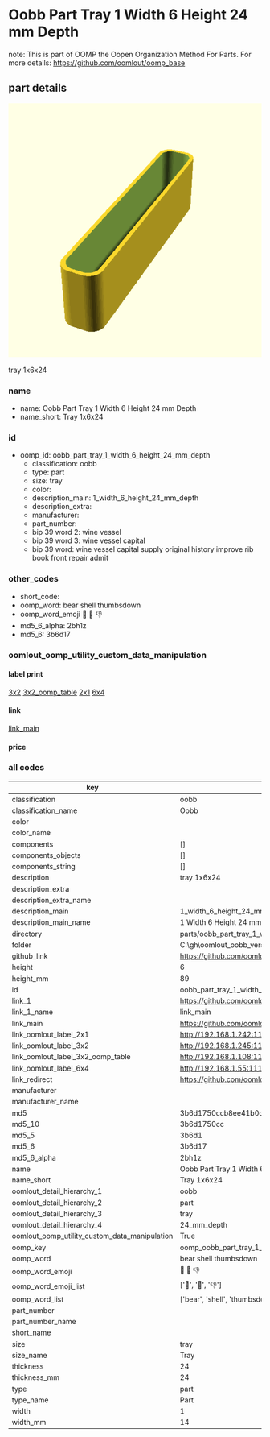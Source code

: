 # Oobb Part Tray 1 Width 6 Height 24 mm Depth  

note: This is part of OOMP the Oopen Organization Method For Parts. For more details: https://github.com/oomlout/oomp_base

##  part details
  

[![](3dpr.png)](3dpr.png)

tray 1x6x24



### name
* name: Oobb Part Tray 1 Width 6 Height 24 mm Depth
* name_short: Tray 1x6x24 
### id
* oomp_id: oobb_part_tray_1_width_6_height_24_mm_depth
  * classification: oobb
  * type: part
  * size: tray
  * color: 
  * description_main: 1_width_6_height_24_mm_depth
  * description_extra: 
  * manufacturer: 
  * part_number: 
  * bip 39 word 2: wine vessel
  * bip 39 word 3: wine vessel capital
  * bip 39 word: wine vessel capital supply original history improve rib book front repair admit

### other_codes
* short_code: 
* oomp_word: bear shell thumbsdown
* oomp_word_emoji :bear: :shell: :thumbsdown:
* md5_6_alpha: 2bh1z
* md5_6: 3b6d17






### oomlout_oomp_utility_custom_data_manipulation
#### label print
[3x2](http://192.168.1.245:1112/?label=oomp%202bh1z)
[3x2_oomp_table](http://192.168.1.108:1112/?label=oomp%202bh1z)
[2x1](http://192.168.1.242:1112/?label=oomp%202bh1z)
[6x4](http://192.168.1.55:1112/?label=oomp%202bh1z)    

#### link

[link_main](https://github.com/oomlout/oomlout_oobb_version_4_generated_parts/tree/main/navigation_oomp/oobb/part/tray/1_width_6_height_24_mm_depth/part)                              

#### price







### all codes 
| key | value |  
| --- | --- |  
| classification | oobb |  
| classification_name | Oobb |  
| color |  |  
| color_name |  |  
| components | [] |  
| components_objects | [] |  
| components_string | [] |  
| description | tray 1x6x24 |  
| description_extra |  |  
| description_extra_name |  |  
| description_main | 1_width_6_height_24_mm_depth |  
| description_main_name | 1 Width 6 Height 24 mm Depth |  
| directory | parts/oobb_part_tray_1_width_6_height_24_mm_depth |  
| folder | C:\gh\oomlout_oobb_version_4_generated_parts\parts\oobb_part_tray_1_width_6_height_24_mm_depth |  
| github_link | https://github.com/oomlout/oomlout_oomp_part_src/tree/main/parts/oobb_part_tray_1_width_6_height_24_mm_depth |  
| height | 6 |  
| height_mm | 89 |  
| id | oobb_part_tray_1_width_6_height_24_mm_depth |  
| link_1 | https://github.com/oomlout/oomlout_oobb_version_4_generated_parts/tree/main/navigation_oomp/oobb/part/tray/1_width_6_height_24_mm_depth/part |  
| link_1_name | link_main |  
| link_main | https://github.com/oomlout/oomlout_oobb_version_4_generated_parts/tree/main/navigation_oomp/oobb/part/tray/1_width_6_height_24_mm_depth/part |  
| link_oomlout_label_2x1 | http://192.168.1.242:1112/?label=oomp%202bh1z |  
| link_oomlout_label_3x2 | http://192.168.1.245:1112/?label=oomp%202bh1z |  
| link_oomlout_label_3x2_oomp_table | http://192.168.1.108:1112/?label=oomp%202bh1z |  
| link_oomlout_label_6x4 | http://192.168.1.55:1112/?label=oomp%202bh1z |  
| link_redirect | https://github.com/oomlout/oomlout_oobb_version_4_generated_parts/tree/main/parts/oobb_tray_01_06_24 |  
| manufacturer |  |  
| manufacturer_name |  |  
| md5 | 3b6d1750ccb8ee41b0ce5d9c443cc7dc |  
| md5_10 | 3b6d1750cc |  
| md5_5 | 3b6d1 |  
| md5_6 | 3b6d17 |  
| md5_6_alpha | 2bh1z |  
| name | Oobb Part Tray 1 Width 6 Height 24 mm Depth |  
| name_short | Tray 1x6x24  |  
| oomlout_detail_hierarchy_1 | oobb |  
| oomlout_detail_hierarchy_2 | part |  
| oomlout_detail_hierarchy_3 | tray |  
| oomlout_detail_hierarchy_4 | 24_mm_depth |  
| oomlout_oomp_utility_custom_data_manipulation | True |  
| oomp_key | oomp_oobb_part_tray_1_width_6_height_24_mm_depth |  
| oomp_word | bear shell thumbsdown |  
| oomp_word_emoji | :bear: :shell: :thumbsdown: |  
| oomp_word_emoji_list | [':bear:', ':shell:', ':thumbsdown:'] |  
| oomp_word_list | ['bear', 'shell', 'thumbsdown'] |  
| part_number |  |  
| part_number_name |  |  
| short_name |  |  
| size | tray |  
| size_name | Tray |  
| thickness | 24 |  
| thickness_mm | 24 |  
| type | part |  
| type_name | Part |  
| width | 1 |  
| width_mm | 14 |  
